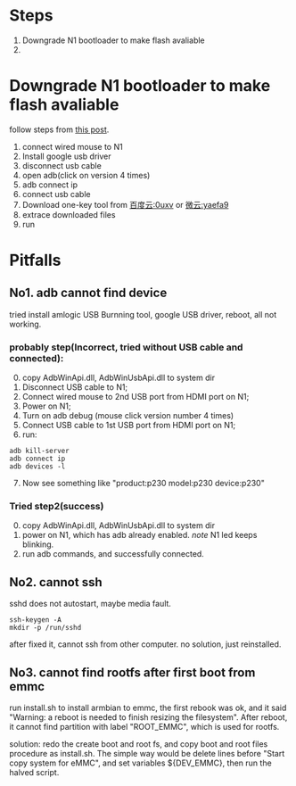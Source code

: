 # Steps

1. Downgrade N1 bootloader to make flash avaliable
2. 

# Downgrade N1 bootloader to make flash avaliable

follow steps from [this post](https://www.right.com.cn/forum/thread-340279-1-1.html).

1. connect wired mouse to N1
1. Install google usb driver
2. disconnect usb cable
3. open adb(click on version 4 times)
4. adb connect ip
5. connect usb cable
1. Download one-key tool from [百度云:0uxv](https://pan.baidu.com/s/1KBxq4MveOAQ-n4pBOcfrHQ) or [微云:yaefa9](https://share.weiyun.com/5klmuxd)
2. extrace downloaded files
3. run 

# Pitfalls

## No1. adb cannot find device

tried install amlogic USB Burnning tool, google USB driver, reboot, 
all not working.

### probably step(Incorrect, tried without USB cable and connected):
0. copy AdbWinApi.dll, AdbWinUsbApi.dll to system dir
1. Disconnect USB cable to N1;
2. Connect wired mouse to 2nd USB port from HDMI port on N1;
3. Power on N1;
4. Turn on adb debug (mouse click version number 4 times)
5. Connect USB cable to 1st USB port from HDMI port on N1;
6. run:
```
adb kill-server
adb connect ip
adb devices -l
```
7. Now see something like "product:p230 model:p230 device:p230" 

### Tried step2(success)
0. copy AdbWinApi.dll, AdbWinUsbApi.dll to system dir
1. power on N1, which has adb already enabled. *note* N1 led keeps blinking.
2. run adb commands, and successfully connected.


## No2. cannot ssh

sshd does not autostart, maybe media fault. 
```
ssh-keygen -A
mkdir -p /run/sshd
```
after fixed it, cannot ssh
from other computer.
no solution, just reinstalled.

## No3. cannot find rootfs after first boot from emmc

run install.sh to install armbian to emmc, the first rebook was ok,
and it said "Warning: a reboot is needed to finish resizing the filesystem". After reboot, it cannot find partition with label "ROOT_EMMC", which is used for rootfs.

solution:
redo the create boot and root fs, and copy boot and root files
procedure as install.sh. The simple way would be delete lines before "Start copy system for eMMC", and set variables ${DEV_EMMC}, then run the halved script.
